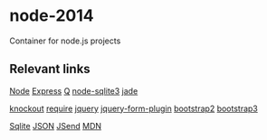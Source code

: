 node-2014
=========

Container for node.js projects

Relevant links
-------------------
[Node][Node]
[Express][Express]
[Q][Q]
[node-sqlite3][node-sqlite3]
[jade][jade]

[knockout][knockout]
[require][require]
[jquery][jquery]
[jquery-form-plugin][jquery-form-plugin]
[bootstrap2][bootstrap2]
[bootstrap3][bootstrap3]

[Sqlite][Sqlite]
[JSON][JSON]
[JSend][JSend]
[MDN][MDN]



[Node]: http://nodejs.org/api/all.html
[Express]: http://expressjs.com/4x/api.html
[Q]: https://github.com/kriskowal/q
[node-sqlite3]: https://github.com/mapbox/node-sqlite3/wiki/API
[jade]: http://jade-lang.com/

[knockout]: http://knockoutjs.com/documentation/introduction.html]
[require]: http://requirejs.org/docs/api.html
[jquery]: http://api.jquery.com/
[jquery-form-plugin]: https://github.com/malsup/form/
[bootstrap2]: http://getbootstrap.com/2.3.2/
[bootstrap3]: http://getbootstrap.com/

[Sqlite]: https://www.sqlite.org/lang.html
[JSON]: http://json.org/
[JSend]: http://labs.omniti.com/labs/jsend
[MDN]: https://developer.mozilla.org/en-US/